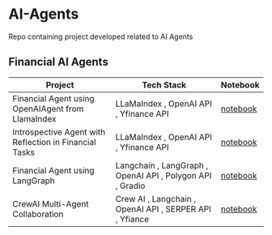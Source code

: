 # AI-Agents
Repo containing project developed related to AI Agents


## Financial AI Agents 

| Project | Tech Stack | Notebook | 
|---------|------------|----------|
| Financial Agent using OpenAIAgent from LlamaIndex | LLaMaIndex , OpenAI API , Yfinance API | [notebook](https://github.com/Jkanishkha0305/AI-Agents/blob/main/OpenAIAgent_LLamaIndex.ipynb)|
| Introspective Agent with Reflection in Financial Tasks | LLaMaIndex , OpenAI API , Yfinance API | [notebook](https://github.com/Jkanishkha0305/AI-Agents/blob/main/Introspective_Agent_Financial_Tasks.ipynb) |
| Financial Agent using LangGraph | Langchain , LangGraph , OpenAI API , Polygon API , Gradio | [notebook](https://github.com/Jkanishkha0305/AI-Agents/tree/main/LangGraph_financial_agent) |
| CrewAI Multi-Agent Collaboration | Crew AI , Langchain , OpenAI API , SERPER API , Yfiance | [notebook](https://github.com/Jkanishkha0305/AI-Agents/blob/main/CrewAI_Multi_Agent_Collaboration.ipynb) |
